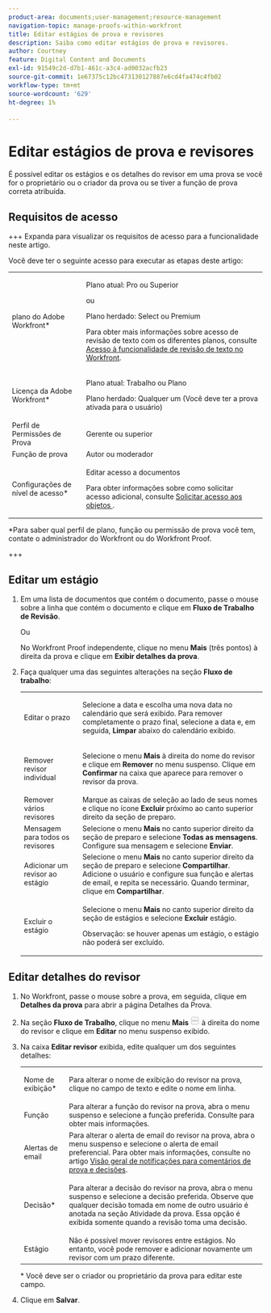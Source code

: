```yaml
---
product-area: documents;user-management;resource-management
navigation-topic: manage-proofs-within-workfront
title: Editar estágios de prova e revisores
description: Saiba como editar estágios de prova e revisores.
author: Courtney
feature: Digital Content and Documents
exl-id: 91549c2d-d7b1-461c-a3c4-ad0032acfb23
source-git-commit: 1e67375c12bc473130127887e6cd4fa474c4fb02
workflow-type: tm+mt
source-wordcount: '629'
ht-degree: 1%

---
```


# Editar estágios de prova e revisores

É possível editar os estágios e os detalhes do revisor em uma prova se você for o proprietário ou o criador da prova ou se tiver a função de prova correta atribuída.

## Requisitos de acesso

+++ Expanda para visualizar os requisitos de acesso para a funcionalidade neste artigo.

Você deve ter o seguinte acesso para executar as etapas deste artigo:

<table style="table-layout:auto"> 
 <col> 
 <col> 
 <tbody> 
  <tr> 
   <td role="rowheader">plano do Adobe Workfront*</td> 
   <td> <p>Plano atual: Pro ou Superior</p> <p>ou</p> <p>Plano herdado: Select ou Premium</p> <p>Para obter mais informações sobre acesso de revisão de texto com os diferentes planos, consulte <a href="/help/quicksilver/administration-and-setup/manage-workfront/configure-proofing/access-to-proofing-functionality.md" class="MCXref xref">Acesso à funcionalidade de revisão de texto no Workfront</a>.</p> </td> 
  </tr> 
  <tr> 
   <td role="rowheader">Licença da Adobe Workfront*</td> 
   <td> <p>Plano atual: Trabalho ou Plano</p> <p>Plano herdado: Qualquer um (Você deve ter a prova ativada para o usuário)</p> </td> 
  </tr> 
  <tr> 
   <td role="rowheader">Perfil de Permissões de Prova </td> 
   <td>Gerente ou superior</td> 
  </tr> 
  <tr> 
   <td role="rowheader">Função de prova</td> 
   <td>Autor ou moderador </td> 
  </tr> 
  <tr> 
   <td role="rowheader">Configurações de nível de acesso*</td> 
   <td> <p>Editar acesso a documentos</p> <p>Para obter informações sobre como solicitar acesso adicional, consulte <a href="../../../workfront-basics/grant-and-request-access-to-objects/request-access.md" class="MCXref xref">Solicitar acesso aos objetos </a>.</p> </td> 
  </tr> 
 </tbody> 
</table>

&#42;Para saber qual perfil de plano, função ou permissão de prova você tem, contate o administrador do Workfront ou do Workfront Proof.

+++

## Editar um estágio

1. Em uma lista de documentos que contém o documento, passe o mouse sobre a linha que contém o documento e clique em **Fluxo de Trabalho de Revisão**.

   Ou

   No Workfront Proof independente, clique no menu **Mais** (três pontos) à direita da prova e clique em **Exibir detalhes da prova**.

1. Faça qualquer uma das seguintes alterações na seção **Fluxo de trabalho**:

   <table style="table-layout:auto"> 
    <col> 
    <col> 
    <tbody> 
     <tr> 
      <td role="rowheader">Editar o prazo</td> 
      <td> <p>Selecione a data e escolha uma nova data no calendário que será exibido. Para remover completamente o prazo final, selecione a data e, em seguida, <strong>Limpar</strong> abaixo do calendário exibido.</p> </td> 
     </tr> 
     <tr> 
      <td role="rowheader">Remover revisor individual</td> 
      <td> <p>Selecione o menu <strong>Mais</strong> à direita do nome do revisor e clique em <strong>Remover</strong> no menu suspenso. Clique em <strong>Confirmar</strong> na caixa que aparece para remover o revisor da prova.</p> </td> 
     </tr> 
     <tr> 
      <td role="rowheader">Remover vários revisores</td> 
      <td>Marque as caixas de seleção ao lado de seus nomes e clique no ícone <strong>Excluir</strong> próximo ao canto superior direito da seção de preparo.</td> 
     </tr> 
     <tr> 
      <td role="rowheader">Mensagem para todos os revisores</td> 
      <td>Selecione o menu <strong>Mais</strong> no canto superior direito da seção de preparo e selecione <strong>Todas as mensagens</strong>. Configure sua mensagem e selecione <strong>Enviar</strong>.</td> 
     </tr> 
     <tr> 
      <td role="rowheader">Adicionar um revisor ao estágio</td> 
      <td>Selecione o menu <strong>Mais</strong> no canto superior direito da seção de preparo e selecione <strong>Compartilhar</strong>. Adicione o usuário e configure sua função e alertas de email, e repita se necessário. Quando terminar, clique em <strong>Compartilhar</strong>.</td> 
     </tr> 
     <tr> 
      <td role="rowheader">Excluir o estágio</td> 
      <td> <p>Selecione o menu <strong>Mais</strong> no canto superior direito da seção de estágios e selecione <strong>Excluir</strong> estágio.</p> <p>Observação: se houver apenas um estágio, o estágio não poderá ser excluído.</p> </td> 
     </tr> 
    </tbody> 
   </table>

## Editar detalhes do revisor

1. No Workfront, passe o mouse sobre a prova, em seguida, clique em **Detalhes da prova** para abrir a página Detalhes da Prova.
1. Na seção **Fluxo de Trabalho**, clique no menu **Mais** ![Mais menu](assets/more-button-small.png) à direita do nome do revisor e clique em **Editar** no menu suspenso exibido.

1. Na caixa **Editar revisor** exibida, edite qualquer um dos seguintes detalhes:

   <table style="table-layout:auto"> 
    <col> 
    <col> 
    <tbody> 
     <tr> 
      <td role="rowheader">Nome de exibição*</td> 
      <td> <p>Para alterar o nome de exibição do revisor na prova, clique no campo de texto e edite o nome em linha.</p> </td> 
     </tr> 
     <tr> 
      <td role="rowheader">Função</td> 
      <td>Para alterar a função do revisor na prova, abra o menu suspenso e selecione a função preferida. Consulte para obter mais informações.</td> 
     </tr> 
     <tr> 
      <td role="rowheader">Alertas de email</td> 
      <td>Para alterar o alerta de email do revisor na prova, abra o menu suspenso e selecione o alerta de email preferencial. Para obter mais informações, consulte no artigo <a href="../../../review-and-approve-work/proofing/proofing-overview/notifications-proof-comments-decisions.md" class="MCXref xref">Visão geral de notificações para comentários de prova e decisões</a>.</td> 
     </tr> 
     <tr data-mc-conditions=""> 
      <td role="rowheader">Decisão*</td> 
      <td> <p>Para alterar a decisão do revisor na prova, abra o menu suspenso e selecione a decisão preferida. Observe que qualquer decisão tomada em nome de outro usuário é anotada na seção Atividade da prova. Essa opção é exibida somente quando a revisão toma uma decisão.</p> </td> 
     </tr> 
     <tr> 
      <td role="rowheader">Estágio</td> 
      <td>Não é possível mover revisores entre estágios. No entanto, você pode remover e adicionar novamente um revisor com um prazo diferente.</td> 
     </tr> 
    </tbody> 
   </table>

   &#42; Você deve ser o criador ou proprietário da prova para editar este campo.

1. Clique em **Salvar**.
